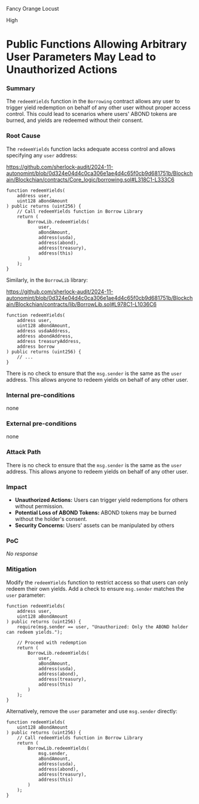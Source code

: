 Fancy Orange Locust

High

# Public Functions Allowing Arbitrary User Parameters May Lead to Unauthorized Actions

### Summary

The `redeemYields` function in the `Borrowing` contract allows any user to trigger yield redemption on behalf of any other user without proper access control. This could lead to scenarios where users' ABOND tokens are burned, and yields are redeemed without their consent.

### Root Cause

The `redeemYields` function lacks adequate access control and allows specifying any `user` address:

https://github.com/sherlock-audit/2024-11-autonomint/blob/0d324e04d4c0ca306e1ae4d4c65f0cb9d681751b/Blockchain/Blockchian/contracts/Core_logic/borrowing.sol#L318C1-L333C6

```solidity
function redeemYields(
    address user,
    uint128 aBondAmount
) public returns (uint256) {
    // Call redeemYields function in Borrow Library
    return (
        BorrowLib.redeemYields(
            user,
            aBondAmount,
            address(usda),
            address(abond),
            address(treasury),
            address(this)
        )
    );
}
```

Similarly, in the `BorrowLib` library:

https://github.com/sherlock-audit/2024-11-autonomint/blob/0d324e04d4c0ca306e1ae4d4c65f0cb9d681751b/Blockchain/Blockchian/contracts/lib/BorrowLib.sol#L978C1-L1036C6


```solidity
function redeemYields(
    address user,
    uint128 aBondAmount,
    address usdaAddress,
    address abondAddress,
    address treasuryAddress,
    address borrow
) public returns (uint256) {
    // ...
}
```
There is no check to ensure that the `msg.sender` is the same as the `user` address. This allows anyone to redeem yields on behalf of any other user.

### Internal pre-conditions

none

### External pre-conditions

none

### Attack Path

There is no check to ensure that the `msg.sender` is the same as the `user` address. This allows anyone to redeem yields on behalf of any other user.

### Impact

- **Unauthorized Actions:** Users can trigger yield redemptions for others without permission.
- **Potential Loss of ABOND Tokens:** ABOND tokens may be burned without the holder's consent.
- **Security Concerns:** Users' assets can be manipulated by others

### PoC

_No response_

### Mitigation


Modify the `redeemYields` function to restrict access so that users can only redeem their own yields. Add a check to ensure `msg.sender` matches the `user` parameter:

```solidity
function redeemYields(
    address user,
    uint128 aBondAmount
) public returns (uint256) {
    require(msg.sender == user, "Unauthorized: Only the ABOND holder can redeem yields.");

    // Proceed with redemption
    return (
        BorrowLib.redeemYields(
            user,
            aBondAmount,
            address(usda),
            address(abond),
            address(treasury),
            address(this)
        )
    );
}
```

Alternatively, remove the `user` parameter and use `msg.sender` directly:

```solidity
function redeemYields(
    uint128 aBondAmount
) public returns (uint256) {
    // Call redeemYields function in Borrow Library
    return (
        BorrowLib.redeemYields(
            msg.sender,
            aBondAmount,
            address(usda),
            address(abond),
            address(treasury),
            address(this)
        )
    );
}
```